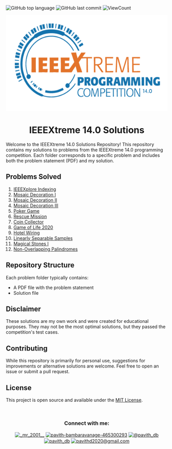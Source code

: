 ![GitHub top language](https://img.shields.io/github/languages/top/Pavith19/IEEEXtreme14.0-solutions?style=flat)
![GitHub last commit](https://img.shields.io/github/last-commit/Pavith19/IEEEXtreme14.0-solutions?style=flat)
![ViewCount](https://views.whatilearened.today/views/github/Pavith19/IEEEXtreme14.0-solutions.svg?cache=remove)



<p align="center">
  <img src="Assets/ieee14.png" height=300 width=580 alt="IEEEXtreme 14.0 banner">
</p>

<h1 align="center">IEEEXtreme 14.0 Solutions</h1>

Welcome to the IEEEXtreme 14.0 Solutions Repository! This repository contains my solutions to problems from the IEEEXtreme 14.0 programming competition. Each folder corresponds to a specific problem and includes both the problem statement (PDF) and my solution.

## Problems Solved

1. [IEEEXplore Indexing](./IEEEXplore_indexing)
2. [Mosaic Decoration I](./Mosaic_Decoration_I)
3. [Mosaic Decoration II](./Mosaic_Decoration_II)
4. [Mosaic Decoration III](./Mosaic_Decoration_III)
5. [Poker Game](./Poker_Game)
6. [Rescue Mission](./Rescue_Mission)
7. [Coin Collector](./coin_collector)
8. [Game of Life 2020](./game_of_life_2020)
9. [Hotel Wiring](./hotel_wiring)
10. [Linearly Separable Samples](./linearly_seperable_samples)
11. [Magical Stones I](./magical_stones_I)
12. [Non-Overlapping Palindromes](./non_overlapping_palindromes)

## Repository Structure

Each problem folder typically contains:
- A PDF file with the problem statement
- Solution file

## Disclaimer

These solutions are my own work and were created for educational purposes. They may not be the most optimal solutions, but they passed the competition's test cases.

## Contributing

While this repository is primarily for personal use, suggestions for improvements or alternative solutions are welcome. Feel free to open an issue or submit a pull request.

## License

This project is open source and available under the [MIT License](LICENSE).

<br>
<h3 align="center">Connect with me:</h3>
<p align="center">
  <a href="https://instagram.com/_mr_2001__" target="blank"><img align="center" src="https://raw.githubusercontent.com/rahuldkjain/github-profile-readme-generator/master/src/images/icons/Social/instagram.svg" alt="_mr_2001__" height="30" width="40" /></a>
  <a href="https://linkedin.com/in/www.linkedin.com/in/pavith-bambaravanage-465300293" target="blank"><img align="center" src="https://raw.githubusercontent.com/rahuldkjain/github-profile-readme-generator/master/src/images/icons/Social/linked-in-alt.svg" alt="pavith-bambaravanage-465300293" height="25" width="35" /></a>
  <a href="https://www.hackerrank.com/@pavith_db" target="blank"><img align="center" src="https://raw.githubusercontent.com/rahuldkjain/github-profile-readme-generator/master/src/images/icons/Social/hackerrank.svg" alt="@pavith_db" height="40" width="45" /></a>
  <a href="https://www.leetcode.com/pavith_db" target="blank"><img align="center" src="https://raw.githubusercontent.com/rahuldkjain/github-profile-readme-generator/master/src/images/icons/Social/leet-code.svg" alt="pavith_db" height="30" width="40" /></a>
  <a href="mailto:pavithd2020@gmail.com" target="blank"><img align="center" src="https://github.com/TheDudeThatCode/TheDudeThatCode/raw/master/Assets/Gmail.svg" alt="pavithd2020@gmail.com" height="30" width="40" /></a>
</p>

